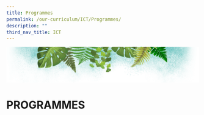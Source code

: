 ```yaml
---
title: Programmes
permalink: /our-curriculum/ICT/Programmes/
description: ""
third_nav_title: ICT
---
```

![](/images/Banner.png)

# PROGRAMMES